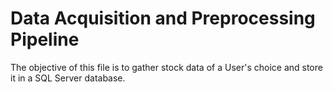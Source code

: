 # Data Acquisition and Preprocessing Pipeline

The objective of this file is to gather stock data of a User's choice and store it in a SQL Server database.

